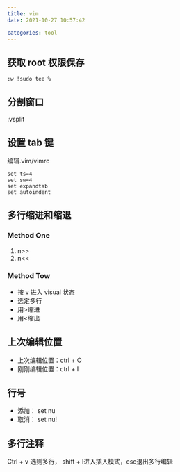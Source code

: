 ```yaml
---
title: vim
date: 2021-10-27 10:57:42

categories: tool
---
```


## 获取 root 权限保存

`:w !sudo tee %`

## 分割窗口

:vsplit

## 设置 tab 键

编辑.vim/vimrc

```
set ts=4
set sw=4
set expandtab
set autoindent
```

## 多行缩进和缩退

### Method One

1. n>>
2. n<<

### Method Tow

- 按 v 进入 visual 状态
- 选定多行
- 用>缩进
- 用<缩出

## 上次编辑位置

- 上次编辑位置：ctrl + O
- 刚刚编辑位置：ctrl + I

## 行号

- 添加： set nu
- 取消： set nu!

## 多行注释


Ctrl + v 选则多行， shift + I进入插入模式，esc退出多行编辑